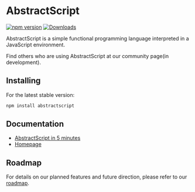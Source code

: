 
# AbstractScript

[![npm version](https://badge.fury.io/js/abstractscript.svg)](https://www.npmjs.com/package/abstractscript)
[![Downloads](https://img.shields.io/npm/dm/abstractscript.svg)](https://www.npmjs.com/package/abstractscript)


AbstractScript is a simple functional programming language interpreted in a JavaScript environment.

Find others who are using AbstractScript at our community page(in development).

## Installing

For the latest stable version:

```bash
npm install abstractscript
```

## Documentation

*  [AbstractScript in 5 minutes]()
*  [Homepage]()

## Roadmap

For details on our planned features and future direction, please refer to our [roadmap]().
